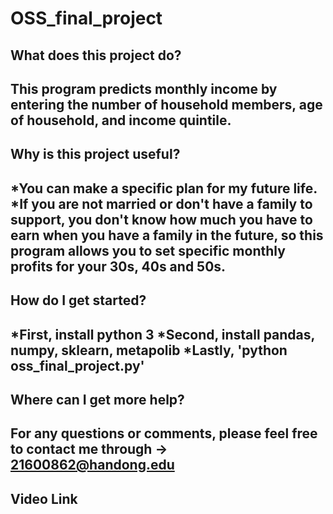 ﻿# OSS_final_project
## What does this project do?
This program predicts monthly income by entering the number of household members, age of household, and income quintile.
-------------------------------
## Why is this project useful?
*You can make a specific plan for my future life.
*If you are not married or don't have a family to support, you don't know how much you have to earn when you have a family in the future, so this program allows you to set specific monthly profits for your 30s, 40s and 50s.
-------------------------------
## How do I get started?
*First, install python 3
*Second, install pandas, numpy, sklearn, metapolib
*Lastly, \'python oss_final_project.py\'
---------------------------------
## Where can I get more help?
For any questions or comments, please feel free to contact me through -> 21600862@handong.edu
--------------------------------
## Video Link
